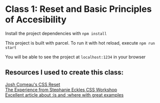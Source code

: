 # Class 1: Reset and Basic Principles of Accesibility

Install the project dependencies with
`npm install`

This project is built with parcel. To run it with hot reload, execute `npm run start`

You will be able to see the project at `localhost:1234` in your browser

## Resources I used to create this class:

[Josh Comeau's CSS Reset](https://www.joshwcomeau.com/css/custom-css-reset/)  
[The Experience from Stephanie Eckles CSS Workshop](https://smashingconf.com/online-workshops/workshops/modern-css-stephanie-eckles)  
[Excellent article about :is and :where with great examples](https://web.dev/css-is-and-where/)